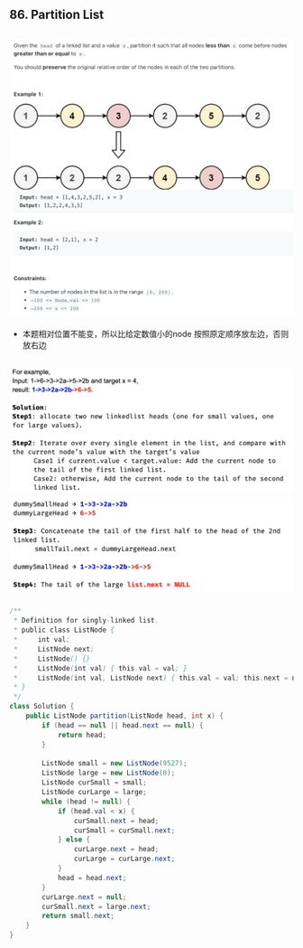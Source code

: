 ## 86. Partition List
![](img/2023-01-07-23-48-55.png)
---

- 本题相对位置不能变，所以比给定数值小的node 按照原定顺序放左边，否则放右边

![](img/2023-01-08-00-28-56.png)
![](img/2023-01-08-00-29-11.png)
---

```java
/**
 * Definition for singly-linked list.
 * public class ListNode {
 *     int val;
 *     ListNode next;
 *     ListNode() {}
 *     ListNode(int val) { this.val = val; }
 *     ListNode(int val, ListNode next) { this.val = val; this.next = next; }
 * }
 */
class Solution {
    public ListNode partition(ListNode head, int x) {
        if (head == null || head.next == null) {
            return head;
        }
        
        ListNode small = new ListNode(9527);
        ListNode large = new ListNode(0);
        ListNode curSmall = small;
        ListNode curLarge = large;
        while (head != null) {
            if (head.val < x) {
                curSmall.next = head;
                curSmall = curSmall.next;
            } else {
                curLarge.next = head;
                curLarge = curLarge.next;
            }
            head = head.next;
        }
        curLarge.next = null;
        curSmall.next = large.next;
        return small.next;
    }
}
```